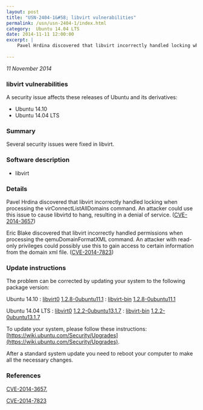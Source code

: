 ```yaml
---
layout: post
title: "USN-2404-1&#58; libvirt vulnerabilities"
permalink: /usn/usn-2404-1/index.html
category:  Ubuntu 14.04 LTS
date: 2014-11-11 12:00:00
excerpt: |
    Pavel Hrdina discovered that libvirt incorrectly handled locking when processing the virConnectListAllDomains command. An attacker could use this issue to cause libvirtd to hang, resulting in a denial of service. ([CVE-2014-3657](http://people.ubuntu.com/~ubuntu-security/cve/CVE-2014-3657))
    
--- 
```

 
 

*11 November 2014*

### libvirt vulnerabilities

A security issue affects these releases of Ubuntu and its derivatives:

* Ubuntu 14.10
* Ubuntu 14.04 LTS

### Summary

Several security issues were fixed in libvirt. 

### Software description

* libvirt 

### Details

Pavel Hrdina discovered that libvirt incorrectly handled locking when processing the virConnectListAllDomains command. An attacker could use this issue to cause libvirtd to hang, resulting in a denial of service. ([CVE-2014-3657](http://people.ubuntu.com/~ubuntu-security/cve/CVE-2014-3657))

Eric Blake discovered that libvirt incorrectly handled permissions when processing the qemuDomainFormatXML command. An attacker with read-only privileges could possibly use this to gain access to certain information from the domain xml file. ([CVE-2014-7823](http://people.ubuntu.com/~ubuntu-security/cve/CVE-2014-7823)) 

### Update instructions

The problem can be corrected by updating your system to the following package version:

Ubuntu 14.10
 : [libvirt0](https://launchpad.net/ubuntu/+source/libvirt) <span> [1.2.8-0ubuntu11.1](https://launchpad.net/ubuntu/+source/libvirt/1.2.8-0ubuntu11.1) </span> 
 : [libvirt-bin](https://launchpad.net/ubuntu/+source/libvirt) <span> [1.2.8-0ubuntu11.1](https://launchpad.net/ubuntu/+source/libvirt/1.2.8-0ubuntu11.1) </span> 

Ubuntu 14.04 LTS
 : [libvirt0](https://launchpad.net/ubuntu/+source/libvirt) <span> [1.2.2-0ubuntu13.1.7](https://launchpad.net/ubuntu/+source/libvirt/1.2.2-0ubuntu13.1.7) </span> 
 : [libvirt-bin](https://launchpad.net/ubuntu/+source/libvirt) <span> [1.2.2-0ubuntu13.1.7](https://launchpad.net/ubuntu/+source/libvirt/1.2.2-0ubuntu13.1.7) </span> 

To update your system, please follow these instructions: [https://wiki.ubuntu.com/Security/Upgrades](https://wiki.ubuntu.com/Security/Upgrades).

After a standard system update you need to reboot your computer to make all the necessary changes. 

### References

 
 [CVE-2014-3657](http://people.ubuntu.com/~ubuntu-security/cve/CVE-2014-3657), 

 [CVE-2014-7823](http://people.ubuntu.com/~ubuntu-security/cve/CVE-2014-7823)
 

